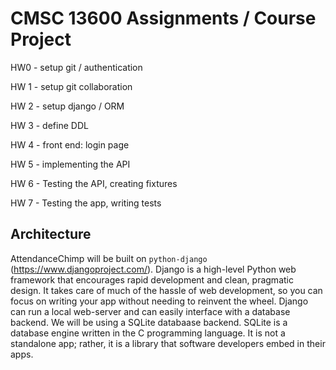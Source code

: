 # CMSC 13600 Assignments / Course Project

HW0 - setup git / authentication

HW 1 - setup git collaboration

HW 2 - setup django / ORM

HW 3 - define DDL 

HW 4 - front end: login page

HW 5 - implementing the API

HW 6 - Testing the API, creating fixtures

HW 7 - Testing the app, writing tests 


## Architecture
AttendanceChimp will be built on `python-django` (https://www.djangoproject.com/). Django is a high-level Python web framework that encourages rapid development and clean, pragmatic design. It takes care of much of the hassle of web development, so you can focus on writing your app without needing to reinvent the wheel. Django can run a local web-server and can easily interface with a database backend. We will be using a SQLite databaase backend. SQLite is a database engine written in the C programming language. It is not a standalone app; rather, it is a library that software developers embed in their apps.
